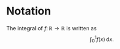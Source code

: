 # Notation

The integral of $f\colon \mathbb R \to \mathbb R$ is written as $$ \int_0^1 f(x) \,\mathrm d x. $$
